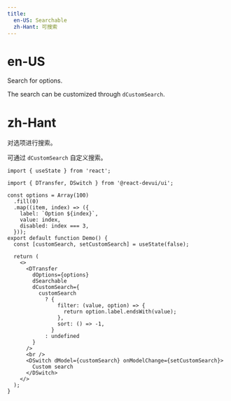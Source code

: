 ```yaml
---
title:
  en-US: Searchable
  zh-Hant: 可搜索
---
```


# en-US

Search for options.

The search can be customized through `dCustomSearch`.

# zh-Hant

对选项进行搜索。

可通过 `dCustomSearch` 自定义搜索。

```tsx
import { useState } from 'react';

import { DTransfer, DSwitch } from '@react-devui/ui';

const options = Array(100)
  .fill(0)
  .map((item, index) => ({
    label: `Option ${index}`,
    value: index,
    disabled: index === 3,
  }));
export default function Demo() {
  const [customSearch, setCustomSearch] = useState(false);

  return (
    <>
      <DTransfer
        dOptions={options}
        dSearchable
        dCustomSearch={
          customSearch
            ? {
                filter: (value, option) => {
                  return option.label.endsWith(value);
                },
                sort: () => -1,
              }
            : undefined
        }
      />
      <br />
      <DSwitch dModel={customSearch} onModelChange={setCustomSearch}>
        Custom search
      </DSwitch>
    </>
  );
}
```
